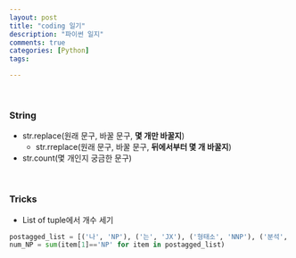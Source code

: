 ```yaml
---
layout: post
title: "coding 일기"
description: "파이썬 일지"
comments: true
categories: [Python]
tags:

---
```


<br>

### String

- str.replace(원래 문구, 바꿀 문구, **몇 개만 바꿀지**)
  - str.rreplace(원래 문구, 바꿀 문구, **뒤에서부터 몇 개 바꿀지**)
- str.count(몇 개인지 궁금한 문구)

<br>

### Tricks

- List of tuple에서 개수 세기

```python
postagged_list = [('나', 'NP'), ('는', 'JX'), ('형태소', 'NNP'), ('분석', 'NNG'), ('을', 'JKO'), ('하', 'VV'), ('ㄴ다', 'EC')]
num_NP = sum(item[1]=='NP' for item in postagged_list)
```

